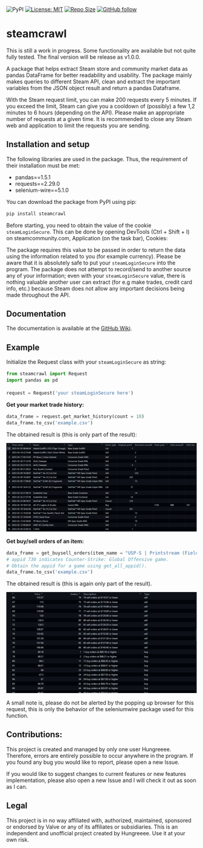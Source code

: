 ![PyPI](https://img.shields.io/pypi/v/steamcrawl?label=pypi%20package)
[![License: MIT](https://img.shields.io/badge/License-MIT-yellow.svg)](https://opensource.org/licenses/MIT)
[![Repo Size](https://img.shields.io/github/repo-size/Hungreeee/steamcrawl.svg)](https://github.com/Hungreeee/steamcrawl/)
[![GitHub follow](https://img.shields.io/github/followers/Hungreeee.svg?style=social&label=Follow&maxAge=2592000)](https://github.com/Hungreeee?tab=followers)

# steamcrawl

This is still a work in progress. Some functionality are available but not quite fully tested. The final version will be release as v1.0.0.

A package that helps extract Steam store and community market data as pandas DataFrame for better readability and usability. The package mainly makes queries to different Steam API, clean and extract the important variables from the JSON object result and return a pandas Dataframe. 

With the Steam request limit, you can make 200 requests every 5 minutes. If you exceed the limit, Steam can give you a cooldown of (possibly) a few 1,2 minutes to 6 hours (depending on the API). Please make an appropriate number of requests at a given time. It is recommended to close any Steam web and application to limit the requests you are sending.

## Installation and setup

The following libraries are used in the package. Thus, the requirement of their installation must be met:

- pandas==1.5.1
- requests==2.29.0
- selenium-wire==5.1.0

You can download the package from PyPI using pip:

```python
pip install steamcrawl
```

Before starting, you need to obtain the value of the cookie `steamLoginSecure`. This can be done by opening DevTools (Ctrl + Shift + I) on steamcommunity.com, Application (on the task bar), Cookies:

The package requires this value to be passed in order to return the data using the information related to you (for example currency). Please be aware that it is absolutely safe to put your `steamLoginSecure` into the program. The package does not attempt to record/send to another source any of your information; even with your `steamLoginSecure` value, there is nothing valuable another user can extract (for e.g make trades, credit card info, etc.) because Steam does not allow any important decisions being made throughout the API.

## Documentation

The documentation is available at the [GitHub Wiki](https://github.com/Hungreeee/steamcrawl/wiki).

## Example 

Initialize the Request class with your `steamLoginSecure` as string:

```python
from steamcrawl import Request
import pandas as pd

request = Request('your steamLoginSecure here')
```

**Get your market trade history:**

```python
data_frame = request.get_market_history(count = 10)
data_frame.to_csv('example.csv')
```

The obtained result is (this is only part of the result):

![](resources/example1.png)

**Get buy/sell orders of an item:**

```python
data_frame = get_buysell_orders(item_name = "USP-S | Printstream (Field-Tested)", appid="730")
# appid 730 indicates Counter-Strike: Global Offensive game. 
# Obtain the appid for a game using get_all_appid().
data_frame.to_csv('example.csv')
```

The obtained result is (this is again only part of the result). 

![](resources/example2.png)

A small note is, please do not be alerted by the popping up browser for this request, this is only the behavior of the seleniumwire package used for this function.

## Contributions:

This project is created and managed by only one user Hungreeee. Therefore, errors are entirely possible to occur anywhere in the program. If you found any bug you would like to report, please open a new Issue.

If you would like to suggest changes to current features or new features implementation, please also open a new Issue and I will check it out as soon as I can. 

## Legal

This project is in no way affiliated with, authorized, maintained, sponsored or endorsed by Valve or any of its affiliates or subsidiaries. This is an independent and unofficial project created by Hungreeee. Use it at your own risk.